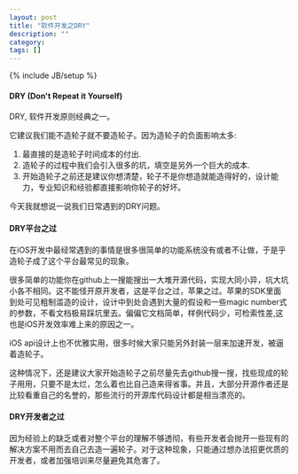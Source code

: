 ```yaml
---
layout: post
title: "软件开发之DRY"
description: ""
category: 
tags: []
---
```

{% include JB/setup %}

#### DRY (Don't Repeat it Yourself)
DRY, 软件开发原则经典之一。

它建议我们能不造轮子就不要造轮子。因为造轮子的负面影响太多:

1. 最直接的是造轮子时间成本的付出. 
2. 造轮子的过程中我们会引入很多的坑，填空是另外一个巨大的成本.
3. 开始造轮子之前还是建议你想清楚，轮子不是你想造就能造得好的，设计能力，专业知识和经验都直接影响你轮子的好坏。


今天我就想说一说我们日常遇到的DRY问题。

#### DRY平台之过
在iOS开发中最经常遇到的事情是很多很简单的功能系统没有或者不让做，于是乎造轮子成了这个平台最常见的现象。

很多简单的功能你在github上一搜能搜出一大堆开源代码，实现大同小异，坑大坑小各不相同。这不能怪开原开发者，这是平台之过，苹果之过。苹果的SDK里面到处可见粗制滥造的设计，设计中到处会遇到大量的假设和一些magic number式的参数，不看文档极易踩坑里去。偏偏它文档简单，样例代码少，可检索性差,这也是iOS开发效率难上来的原因之一。

iOS api设计上也不优雅实用，很多时候大家只能另外封装一层来加速开发，被逼着造轮子。

这种情况下，还是建议大家开始造轮子之前尽量先去github搜一搜，找些现成的轮子用用，只要不是太烂，怎么着也比自己造来得省事。并且，大部分开源作者还是比较看重自己的名誉的，那些流行的开源库代码设计都是相当漂亮的。

#### DRY开发者之过
因为经验上的缺乏或者对整个平台的理解不够透彻，有些开发者会抛开一些现有的解决方案不用而去自己去造一遍轮子。对于这种现象，只能通过想办法招更优质的开发者，或者加强培训来尽量避免其危害了。